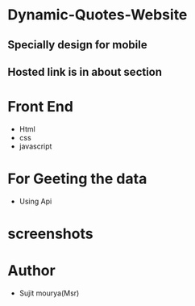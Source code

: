 # Dynamic-Quotes-Website
 
## Specially design for mobile
## Hosted link is in about section

# Front End
- Html
- css
- javascript

# For Geeting the data
- Using Api

# screenshots


# Author
- Sujit mourya(Msr)

